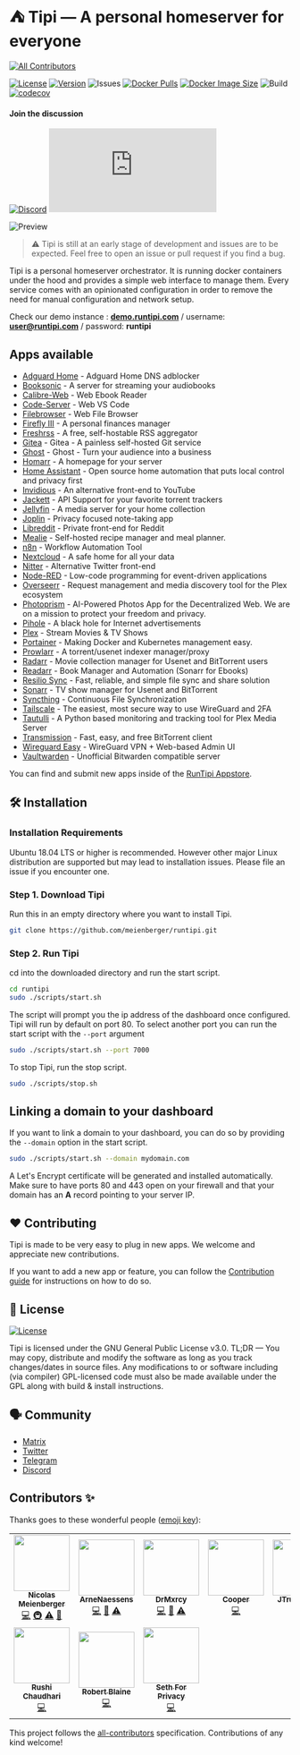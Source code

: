 # ⛺️ Tipi — A personal homeserver for everyone
<!-- ALL-CONTRIBUTORS-BADGE:START - Do not remove or modify this section -->
[![All Contributors](https://img.shields.io/badge/all_contributors-10-orange.svg?style=flat-square)](#contributors-)
<!-- ALL-CONTRIBUTORS-BADGE:END -->
[![License](https://img.shields.io/github/license/meienberger/runtipi)](https://github.com/meienberger/runtipi/blob/master/LICENSE)
[![Version](https://img.shields.io/github/v/release/meienberger/runtipi?color=%235351FB&label=version)](https://github.com/meienberger/runtipi/releases)
![Issues](https://img.shields.io/github/issues/meienberger/runtipi)
[![Docker Pulls](https://badgen.net/docker/pulls/meienberger/runtipi?icon=docker&label=pulls)](https://hub.docker.com/r/meienberger/runtipi/)
[![Docker Image Size](https://badgen.net/docker/size/meienberger/runtipi?icon=docker&label=image%20size)](https://hub.docker.com/r/meienberger/runtipi/)
![Build](https://github.com/meienberger/runtipi/workflows/Tipi%20CI/badge.svg)
[![codecov](https://codecov.io/gh/meienberger/runtipi/branch/master/graph/badge.svg?token=FZGO7ZOPSF)](https://codecov.io/gh/meienberger/runtipi)
#### Join the discussion
[![Discord](https://img.shields.io/discord/976934649643294750?label=discord&logo=discord)](https://discord.gg/Bu9qEPnHsc)
[![Matrix](https://img.shields.io/matrix/runtipi:matrix.org?label=matrix&logo=matrix)](https://matrix.to/#/#runtipi:matrix.org)

![Preview](https://raw.githubusercontent.com/meienberger/runtipi/develop/screenshots/appstore.png)
> ⚠️ Tipi is still at an early stage of development and issues are to be expected. Feel free to open an issue or pull request if you find a bug.

Tipi is a personal homeserver orchestrator. It is running docker containers under the hood and provides a simple web interface to manage them. Every service comes with an opinionated configuration in order to remove the need for manual configuration and network setup.

Check our demo instance : **[demo.runtipi.com](https://demo.runtipi.com)** / username: **user@runtipi.com** / password: **runtipi**

## Apps available
- [Adguard Home](https://github.com/AdguardTeam/AdGuardHome) - Adguard Home DNS adblocker
- [Booksonic](https://github.com/popeen) - A server for streaming your audiobooks
- [Calibre-Web](https://github.com/janeczku/calibre-web) - Web Ebook Reader
- [Code-Server](https://github.com/coder/code-server) - Web VS Code 
- [Filebrowser](https://github.com/filebrowser/filebrowser) - Web File Browser
- [Firefly III](https://github.com/firefly-iii/firefly-iii) - A personal finances manager 
- [Freshrss](https://github.com/FreshRSS/FreshRSS) - A free, self-hostable RSS aggregator
- [Gitea](https://github.com/go-gitea/gitea) - Gitea - A painless self-hosted Git service
- [Ghost](https://github.com/TryGhost/Ghost) - Ghost - Turn your audience into a business
- [Homarr](https://github.com/ajnart/homarr) - A homepage for your server
- [Home Assistant](https://github.com/home-assistant/core) - Open source home automation that puts local control and privacy first
- [Invidious](https://github.com/iv-org/invidious) - An alternative front-end to YouTube
- [Jackett](https://github.com/Jackett/Jackett) - API Support for your favorite torrent trackers
- [Jellyfin](https://github.com/jellyfin/jellyfin) - A media server for your home collection
- [Joplin](https://github.com/laurent22/joplin) - Privacy focused note-taking app
- [Libreddit](https://github.com/spikecodes/libreddit) - Private front-end for Reddit
- [Mealie](https://github.com/hay-kot/mealie) - Self-hosted recipe manager and meal planner.
- [n8n](https://github.com/n8n-io/n8n) - Workflow Automation Tool
- [Nextcloud](https://github.com/nextcloud/server) - A safe home for all your data
- [Nitter](https://github.com/zedeus/nitter) - Alternative Twitter front-end
- [Node-RED](https://github.com/node-red/node-red) - Low-code programming for event-driven applications
- [Overseerr](https://github.com/sct/overseerr) - Request management and media discovery tool for the Plex ecosystem
- [Photoprism](https://github.com/photoprism/photoprism) - AI-Powered Photos App for the Decentralized Web. We are on a mission to protect your freedom and privacy.
- [Pihole](https://github.com/pi-hole/pi-hole) - A black hole for Internet advertisements
- [Plex](https://github.com/plexinc/pms-docker) - Stream Movies & TV Shows
- [Portainer](https://github.com/portainer/portainer) - Making Docker and Kubernetes management easy.
- [Prowlarr](https://github.com/Prowlarr/Prowlarr/) - A torrent/usenet indexer manager/proxy
- [Radarr](https://github.com/Radarr/Radarr) - Movie collection manager for Usenet and BitTorrent users
- [Readarr](https://github.com/Readarr/Readarr) - Book Manager and Automation (Sonarr for Ebooks)
- [Resilio Sync](https://github.com/bt-sync) - Fast, reliable, and simple file sync and share solution
- [Sonarr](https://github.com/Sonarr/Sonarr) - TV show manager for Usenet and BitTorrent
- [Syncthing](https://github.com/syncthing/syncthing) - Continuous File Synchronization
- [Tailscale](https://github.com/tailscale/tailscale) - The easiest, most secure way to use WireGuard and 2FA
- [Tautulli](https://github.com/Tautulli/Tautulli) - A Python based monitoring and tracking tool for Plex Media Server
- [Transmission](https://github.com/transmission/transmission) - Fast, easy, and free BitTorrent client
- [Wireguard Easy](https://github.com/WeeJeWel/wg-easy) - WireGuard VPN + Web-based Admin UI
- [Vaultwarden](https://github.com/dani-garcia/vaultwarden) - Unofficial Bitwarden compatible server

You can find and submit new apps inside of the [RunTipi Appstore](https://github.com/meienberger/runtipi-appstore).

## 🛠 Installation

### Installation Requirements
Ubuntu 18.04 LTS or higher is recommended. However other major Linux distribution are supported but may lead to installation issues. Please file an issue if you encounter one.

### Step 1. Download Tipi
Run this in an empty directory where you want to install Tipi.

```bash
git clone https://github.com/meienberger/runtipi.git
```

### Step 2. Run Tipi
cd into the downloaded directory and run the start script.

```bash
cd runtipi
sudo ./scripts/start.sh
```

The script will prompt you the ip address of the dashboard once configured.
Tipi will run by default on port 80. To select another port you can run the start script with the `--port` argument

```bash
sudo ./scripts/start.sh --port 7000
```

To stop Tipi, run the stop script.

```bash
sudo ./scripts/stop.sh
```

## Linking a domain to your dashboard
If you want to link a domain to your dashboard, you can do so by providing the `--domain` option in the start script.

```bash
sudo ./scripts/start.sh --domain mydomain.com
```

A Let's Encrypt certificate will be generated and installed automatically. Make sure to have ports 80 and 443 open on your firewall and that your domain has an **A** record pointing to your server IP.

## ❤️ Contributing

Tipi is made to be very easy to plug in new apps. We welcome and appreciate new contributions.

If you want to add a new app or feature, you can follow the [Contribution guide](https://github.com/meienberger/runtipi/wiki/Adding-your-own-app) for instructions on how to do so.

## 📜 License
[![License](https://img.shields.io/github/license/meienberger/runtipi)](https://github.com/meienberger/runtipi/blob/master/LICENSE)

Tipi is licensed under the GNU General Public License v3.0. TL;DR — You may copy, distribute and modify the software as long as you track changes/dates in source files. Any modifications to or software including (via compiler) GPL-licensed code must also be made available under the GPL along with build & install instructions.

## 🗣 Community
- [Matrix](https://matrix.to/#/#runtipi:matrix.org)<br />
- [Twitter](https://twitter.com/runtipi)
- [Telegram](https://t.me/+72-y10MnLBw2ZGI0)
- [Discord](https://discord.gg/Bu9qEPnHsc)

## Contributors ✨

Thanks goes to these wonderful people ([emoji key](https://allcontributors.org/docs/en/emoji-key)):

<!-- ALL-CONTRIBUTORS-LIST:START - Do not remove or modify this section -->
<!-- prettier-ignore-start -->
<!-- markdownlint-disable -->
<table>
  <tbody>
    <tr>
      <td align="center"><a href="https://meienberger.dev/"><img src="https://avatars.githubusercontent.com/u/47644445?v=4?s=100" width="100px;" alt=""/><br /><sub><b>Nicolas Meienberger</b></sub></a><br /><a href="https://github.com/meienberger/runtipi/commits?author=meienberger" title="Code">💻</a> <a href="#infra-meienberger" title="Infrastructure (Hosting, Build-Tools, etc)">🚇</a> <a href="https://github.com/meienberger/runtipi/commits?author=meienberger" title="Tests">⚠️</a> <a href="https://github.com/meienberger/runtipi/commits?author=meienberger" title="Documentation">📖</a></td>
      <td align="center"><a href="https://github.com/ArneNaessens"><img src="https://avatars.githubusercontent.com/u/16622722?v=4?s=100" width="100px;" alt=""/><br /><sub><b>ArneNaessens</b></sub></a><br /><a href="https://github.com/meienberger/runtipi/commits?author=ArneNaessens" title="Code">💻</a> <a href="#ideas-ArneNaessens" title="Ideas, Planning, & Feedback">🤔</a> <a href="https://github.com/meienberger/runtipi/commits?author=ArneNaessens" title="Tests">⚠️</a></td>
      <td align="center"><a href="https://github.com/DrMxrcy"><img src="https://avatars.githubusercontent.com/u/58747968?v=4?s=100" width="100px;" alt=""/><br /><sub><b>DrMxrcy</b></sub></a><br /><a href="https://github.com/meienberger/runtipi/commits?author=DrMxrcy" title="Code">💻</a> <a href="#ideas-DrMxrcy" title="Ideas, Planning, & Feedback">🤔</a> <a href="https://github.com/meienberger/runtipi/commits?author=DrMxrcy" title="Tests">⚠️</a></td>
      <td align="center"><a href="https://cobre.dev"><img src="https://avatars.githubusercontent.com/u/36574329?v=4?s=100" width="100px;" alt=""/><br /><sub><b>Cooper</b></sub></a><br /><a href="https://github.com/meienberger/runtipi/commits?author=CobreDev" title="Code">💻</a></td>
      <td align="center"><a href="https://github.com/JTruj1ll0923"><img src="https://avatars.githubusercontent.com/u/6656643?v=4?s=100" width="100px;" alt=""/><br /><sub><b>JTruj1ll0923</b></sub></a><br /><a href="https://github.com/meienberger/runtipi/commits?author=JTruj1ll0923" title="Code">💻</a></td>
      <td align="center"><a href="https://github.com/Stetsed"><img src="https://avatars.githubusercontent.com/u/33891782?v=4?s=100" width="100px;" alt=""/><br /><sub><b>Stetsed</b></sub></a><br /><a href="https://github.com/meienberger/runtipi/commits?author=Stetsed" title="Code">💻</a></td>
      <td align="center"><a href="https://github.com/blushell"><img src="https://avatars.githubusercontent.com/u/3621606?v=4?s=100" width="100px;" alt=""/><br /><sub><b>Jones_Town</b></sub></a><br /><a href="https://github.com/meienberger/runtipi/commits?author=blushell" title="Code">💻</a></td>
    </tr>
    <tr>
      <td align="center"><a href="https://rushichaudhari.github.io/"><img src="https://avatars.githubusercontent.com/u/6279035?v=4?s=100" width="100px;" alt=""/><br /><sub><b>Rushi Chaudhari</b></sub></a><br /><a href="https://github.com/meienberger/runtipi/commits?author=rushic24" title="Code">💻</a></td>
      <td align="center"><a href="https://github.com/rblaine95"><img src="https://avatars.githubusercontent.com/u/4052340?v=4?s=100" width="100px;" alt=""/><br /><sub><b>Robert Blaine</b></sub></a><br /><a href="https://github.com/meienberger/runtipi/commits?author=rblaine95" title="Code">💻</a></td>
      <td align="center"><a href="https://sethforprivacy.com"><img src="https://avatars.githubusercontent.com/u/40500387?v=4?s=100" width="100px;" alt=""/><br /><sub><b>Seth For Privacy</b></sub></a><br /><a href="https://github.com/meienberger/runtipi/commits?author=sethforprivacy" title="Code">💻</a></td>
    </tr>
  </tbody>
</table>

<!-- markdownlint-restore -->
<!-- prettier-ignore-end -->

<!-- ALL-CONTRIBUTORS-LIST:END -->

This project follows the [all-contributors](https://github.com/all-contributors/all-contributors) specification. Contributions of any kind welcome!
